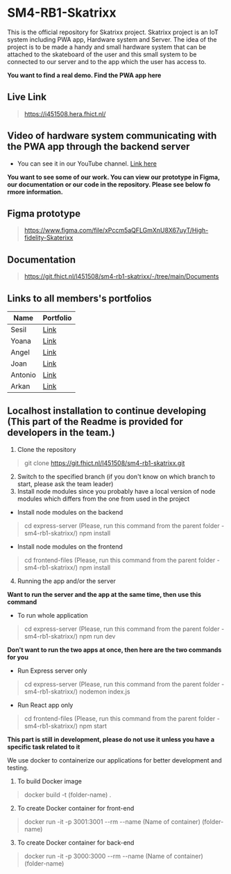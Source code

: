 # SM4-RB1-Skatrixx
This is the official repository for Skatrixx project. Skatrixx project is an IoT system
including PWA app, Hardware system and Server. The idea of the project is to be made a 
handy and small hardware system that can be attached to the skateboard of the user and this
small system to be connected to our server and to the app which the user has access to.

**You want to find a real demo. Find the PWA app here**
## Live Link
> https://i451508.hera.fhict.nl/

## Video of hardware system communicating with the PWA app through the backend server
- You can see it in our YouTube channel. [Link here](https://youtu.be/Ymbr5G8lzB0)


**You want to see some of our work. You can view our prototype in Figma, our documentation or our code in the repository. 
Please see below fo rmore information.**

## Figma prototype
> https://www.figma.com/file/xPccm5aQFLGmXnU8X67uyT/High-fidelity-Skaterixx

## Documentation
> https://git.fhict.nl/I451508/sm4-rb1-skatrixx/-/tree/main/Documents

## Links to all members's portfolios

| Name | Portfolio |
| ------ | ------ |
| Sesil | [Link](https://git.fhict.nl/I461891/sesil-portfolio/-/wikis/home) |
| Yoana | [Link](https://git.fhict.nl/I455146/portfolio-yoana-churkina/-/wikis/home) |
| Angel | [Link](https://git.fhict.nl/I451459/individual_repo_smartmobile_semester4/-/wikis/home) |
| Joan | [Link](https://git.fhict.nl/I451508/sm4-rb1-joan_krastanov/-/wikis/home) |
| Antonio | [Link](https://git.fhict.nl/I454917/smartmobile-portfolio/-/wikis/home) |
| Arkan | [Link](https://git.fhict.nl/I451854/shaban_a) |


## Localhost installation to continue developing (**This part of the Readme is provided for developers in the team.**)

1. Clone the repository
> git clone https://git.fhict.nl/I451508/sm4-rb1-skatrixx.git

2. Switch to the specified branch (if you don't know on which branch to start, please ask the team leader)
3. Install node modules since you probably have a local version of node modules which differs from the one from used in the project
- Install node modules on the backend
> cd express-server (Please, run this command from the parent folder - sm4-rb1-skatrixx/)
> npm install
- Install node modules on the frontend
> cd frontend-files (Please, run this command from the parent folder - sm4-rb1-skatrixx/)
> npm install


4. Running the app and/or the server

**Want to run the server and the app at the same time, then use this command**
- To run whole application
> cd express-server (Please, run this command from the parent folder - sm4-rb1-skatrixx/)
> npm run dev 

**Don't want to run the two apps at once, then here are the two commands for you**

- Run Express server only
> cd express-server (Please, run this command from the parent folder - sm4-rb1-skatrixx/)
> nodemon index.js

- Run React app only
> cd frontend-files (Please, run this command from the parent folder - sm4-rb1-skatrixx/)
> npm start


**This part is still in development, please do not use it unless you have a specific task related to it**

We use docker to containerize our applications for better development and testing.
1. To build Docker image
> docker build -t (folder-name) .

2. To create Docker container for front-end
> docker run -it -p 3001:3001 --rm --name (Name of container)  (folder-name)

3. To create Docker container for back-end
> docker run -it -p 3000:3000 --rm --name (Name of container)  (folder-name)

